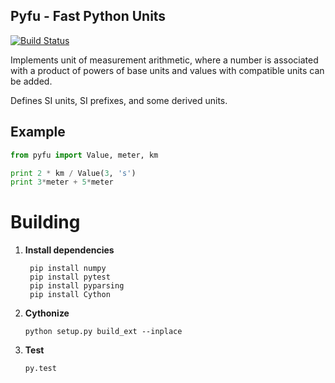 ## Pyfu - Fast Python Units

[![Build Status](https://matrix-reloaded.physics.ucsb.edu/teamcity/app/rest/builds/buildType:pythonunits_Pythonunits/statusIcon)](https://matrix-reloaded.physics.ucsb.edu/teamcity/project.html?projectId=pythonunits&tab=projectOverview)

Implements unit of measurement arithmetic, where a number is associated with a product of powers of base units and values with compatible units can be added.

Defines SI units, SI prefixes, and some derived units.

## Example

```python
from pyfu import Value, meter, km

print 2 * km / Value(3, 's')
print 3*meter + 5*meter
```

# Building

1. **Install dependencies**

        pip install numpy
        pip install pytest
        pip install pyparsing
        pip install Cython

2. **Cythonize**

    `python setup.py build_ext --inplace`

3. **Test**

    `py.test`
